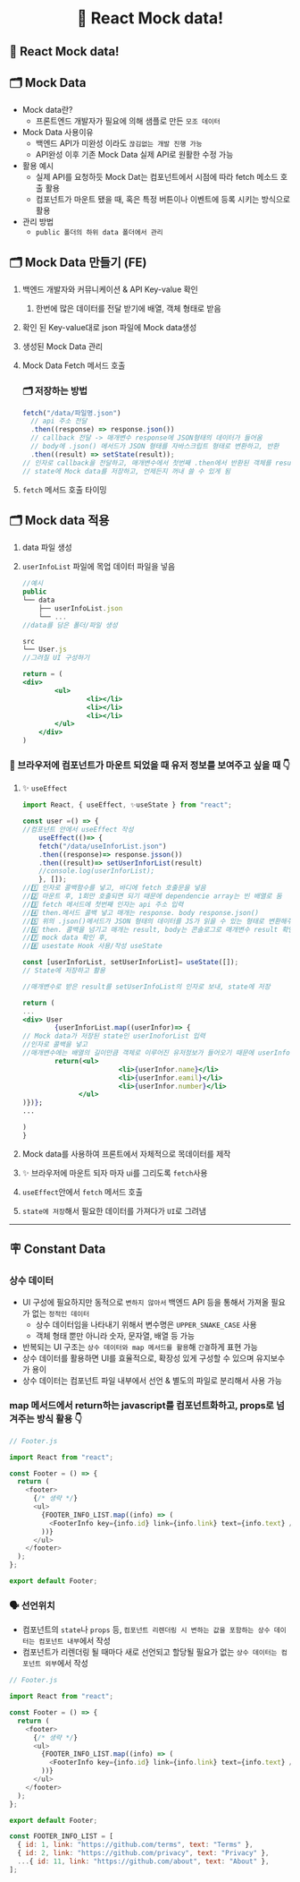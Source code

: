# <p align="center"> 🧢 React Mock data!

## 🧢 React Mock data!

## 🗂 Mock Data

- Mock data란?
  - 프론트엔드 개발자가 필요에 의해 샘플로 만든 `모조 데이터`
- Mock Data 사용이유
  - 백엔드 API가 미완성 이라도 `끊김없는 개발 진행 가능`
  - API완성 이후 기존 Mock Data 실제 API로 원활한 수정 가능
- 활용 예시
  - 실제 API를 요청하듯 Mock Dat는 컴포넌트에서 시점에 따라 fetch 메소드 호출 활용
  - 컴포넌트가 마운트 됐을 때, 혹은 특정 버튼이나 이벤트에 등록 시키는 방식으로 활용
- 관리 방법
  - `public 폴더의 하위 data 폴더에서 관리`

## 🗂 Mock Data 만들기 (FE)

1. 백엔드 개발자와 커뮤니케이션 & API Key-value 확인
   1. 한번에 많은 데이터를 전달 받기에 배열, 객체 형태로 받음
2. 확인 된 Key-value대로 json 파일에 Mock data생성
3. 생성된 Mock Data 관리
4. Mock Data Fetch 메서드 호출

   ### 🗂 저장하는 방법

   ```jsx
   fetch("/data/파일명.json")
     // api 주소 전달
     .then((response) => response.json())
     // callback 전달 -> 매개변수 response에 JSON형태의 데이터가 들어옴
     // body에 .json() 메서드가 JSON 형태를 자바스크립트 형태로 변환하고, 반환
     .then((result) => setState(result));
   // 인자로 callback을 전달하고, 매개변수에서 첫번째 .then에서 반환된 객체를 result로 받아 setState함수로 result를 state에 저장
   // state에 Mock data를 저장하고, 언제든지 꺼내 쓸 수 있게 됨
   ```

5. `fetch` 메서드 호출 타이밍

## 🗂 Mock data 적용

1. data 파일 생성
2. `userInfoList` 파일에 목업 데이터 파일을 넣음

   ```jsx
   //예시
   public
   └── data
       ├── userInfoList.json
       └── ...
   //data를 담은 폴더/파일 생성
   ```

   ```jsx
   src
   └── User.js
   //그려질 UI 구성하기

   return = (
   <div>
           <ul>
                   <li></li>
                   <li></li>
                   <li></li>
           </ul>
       </div>
   )
   ```

### 📌 브라우저에 컴포넌트가 마운트 되었을 때 유저 정보를 보여주고 싶을 때 👇

1. ✨ `useEffect`

   ```jsx
   import React, { useEffect, ✨useState } from "react";

   const user =() => {
   //컴포넌트 안에서 useEffect 작성
       useEffect(()=> {
       fetch("/data/useInforList.json")
       .then((response)=> response.jsson())
       .then((result)=> setUserInforList(result)
       //console.log(userInforList);
       }, []);
   //1️⃣ 인자로 콜백함수를 넣고, 바디에 fetch 호출문을 넣음
   //2️⃣ 마운트 후, 1회만 호출되면 되기 때문에 dependencie array는 빈 배열로 둠
   //3️⃣ fetch 메서드에 첫번째 인자는 api 주소 입력
   //4️⃣ then.메서드 콜백 넣고 매개는 response. body response.json()
   //5️⃣ 위의 .json()메서드가 JSON 형태의 데이터를 JS가 읽을 수 있는 형태로 변환해주는 메소드
   //6️⃣ then. 콜백을 넘기고 매개는 result, body는 콘솔로그로 매개변수 result 확인 먼저 하겠음
   //7️⃣ mock data 확인 후,
   //8️⃣ usestate Hook 사용/작성 useState

   const [userInforList, setUserInforList]= useState([]);
   // State에 저장하고 활용

   //매개변수로 받은 result를 setUserInfoList의 인자로 보내, state에 저장

   return (
   ...
   <div> User
           {userInforList.map((userInfor)=> {
   // Mock data가 저장된 state인 userInoforList 입력
   //인자로 콜백을 넣고
   //매개변수에는 배열의 길이만큼 객체로 이루어진 유저정보가 들어오기 때문에 userInfor입력
           return(<ul>
                           <li>{userInfor.name}</li>
                           <li>{userInfor.eamil}</li>
                           <li>{userInfor.number}</li>
                 </ul>
   )})};
   ...

   )
   }
   ```

1. Mock data를 사용하여 프론트에서 자체적으로 목데이터를 제작
1. ✨ 브라우저에 마운트 되자 마자 ui를 그리도록 `fetch`사용
1. `useEffect`안에서 `fetch` 메서드 호출
1. `state에 저장`해서 필요한 데이터를 가져다가 `UI`로 그려냄

<hr>

## 🪧 Constant Data

### 상수 데이터

- UI 구성에 필요하지만 동적으로 `변하지 않아서` 백엔드 API 등을 통해서 가져올 필요가 없는 `정적인 데이터`
  - 상수 데이터임을 나타내기 위해서 변수명은 `UPPER_SNAKE_CASE` 사용
  - 객체 형태 뿐만 아니라 숫자, 문자열, 배열 등 가능
- 반복되는 UI 구조는 `상수 데이터와 map 메서드를 활용`해 `간결`하게 표현 가능
- 상수 데이터를 활용하면 UI를 효율적으로, 확장성 있게 구성할 수 있으며 유지보수가 용이
- 상수 데이터는 컴포넌트 파일 내부에서 선언 & 별도의 파일로 분리해서 사용 가능

### map 메서드에서 return하는 javascript를 컴포넌트화하고, props로 넘겨주는 방식 활용 👇

```javascript
// Footer.js

import React from "react";

const Footer = () => {
  return (
    <footer>
      {/* 생략 */}
      <ul>
        {FOOTER_INFO_LIST.map((info) => (
          <FooterInfo key={info.id} link={info.link} text={info.text} />
        ))}
      </ul>
    </footer>
  );
};

export default Footer;
```

### 🗣 선언위치

- 컴포넌트의 `state`나 `props` 등, `컴포넌트 리렌더링 시 변하는 값을 포함하는 상수 데이터는 컴포넌트 내부`에서 작성
- 컴포넌트가 리렌더링 될 때마다 새로 선언되고 할당될 필요가 없는 `상수 데이터는 컴포넌트 외부`에서 작성

```javascript
// Footer.js

import React from "react";

const Footer = () => {
  return (
    <footer>
      {/* 생략 */}
      <ul>
        {FOOTER_INFO_LIST.map((info) => (
          <FooterInfo key={info.id} link={info.link} text={info.text} />
        ))}
      </ul>
    </footer>
  );
};

export default Footer;

const FOOTER_INFO_LIST = [
  { id: 1, link: "https://github.com/terms", text: "Terms" },
  { id: 2, link: "https://github.com/privacy", text: "Privacy" },
  ...{ id: 11, link: "https://github.com/about", text: "About" },
];
```
